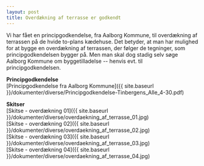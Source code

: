 ```yaml
---
layout: post
title: Overdækning af terrasse er godkendt
---
```

Vi har fået en principgodkendelse, fra Aalborg Kommune, til overdækning af terrassen på de hvide to-plans kædehuse. Det betyder, at man har mulighed for at bygge en overdækning af terrassen, der følger de tegninger, som principgodkendelsen bygger på. Men man skal dog stadig selv søge Aalborg Kommune om byggetilladelse -- henvis evt. til principgodkendelsen.

**Principgodkendelse**  
[Principgodkendelse fra Aalborg Kommune]({{ site.baseurl }}/dokumenter/diverse/Principgodkendelse-Tinbergens_Alle_4-30.pdf)  

**Skitser**  
[Skitse - overdækning 01]({{ site.baseurl }}/dokumenter/diverse/overdaekning_af_terrasse_01.jpg)  
[Skitse - overdækning 02]({{ site.baseurl }}/dokumenter/diverse/overdaekning_af_terrasse_02.jpg)  
[Skitse - overdækning 03]({{ site.baseurl }}/dokumenter/diverse/overdaekning_af_terrasse_03.jpg)  
[Skitse - overdækning 04]({{ site.baseurl }}/dokumenter/diverse/overdaekning_af_terrasse_04.jpg)